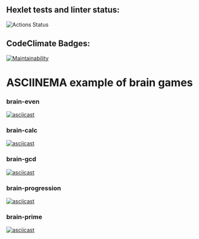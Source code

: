 ## Hexlet tests and linter status:
![Actions Status](https://github.com/sahaviev/frontend-project-lvl1/workflows/Base%20check/badge.svg)

## CodeClimate Badges:
[![Maintainability](https://api.codeclimate.com/v1/badges/4fd5b3779195e19dc482/maintainability)](https://codeclimate.com/github/sahaviev/frontend-project-lvl1/maintainability)

# ASCIINEMA example of brain games
### brain-even
[![asciicast](https://asciinema.org/a/363307.svg)](https://asciinema.org/a/363307)

### brain-calc
[![asciicast](https://asciinema.org/a/363358.svg)](https://asciinema.org/a/363358)

### brain-gcd
[![asciicast](https://asciinema.org/a/363770.svg)](https://asciinema.org/a/363770)

### brain-progression
[![asciicast](https://asciinema.org/a/363770.svg)](https://asciinema.org/a/363770)

### brain-prime
[![asciicast](https://asciinema.org/a/363770.svg)](https://asciinema.org/a/363770)

